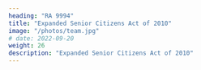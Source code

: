 ```yaml
---
heading: "RA 9994"
title: "Expanded Senior Citizens Act of 2010"
image: "/photos/team.jpg"
# date: 2022-09-20
weight: 26
description: "Expanded Senior Citizens Act of 2010"
---
```

